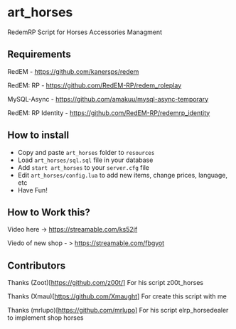 # art_horses
RedemRP Script for Horses Accessories Managment

## Requirements
RedEM - https://github.com/kanersps/redem

RedEM: RP - https://github.com/RedEM-RP/redem_roleplay

MySQL-Async - https://github.com/amakuu/mysql-async-temporary

RedEM: RP Identity - https://github.com/RedEM-RP/redemrp_identity

## How to install

* Copy and paste ```art_horses``` folder to ```resources```
* Load ```art_horses/sql.sql``` file in your database
* Add ```start art_horses``` to your ```server.cfg``` file
* Edit ```art_horses/config.lua``` to add new items, change prices, language, etc
* Have Fun!

## How to Work this?
Video here -> https://streamable.com/ks52jf

Viedo of new shop - > https://streamable.com/fbgyot

## Contributors
Thanks (Zoot)[https://github.com/z00t/] For his script z00t_horses

Thanks (Xmau)[https://github.com/Xmaught] For create this script with me

Thanks (mrlupo)[https://github.com/mrlupo] For his script elrp_horsedealer to implement shop horses

